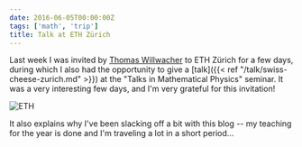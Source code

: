 ```yaml
---
date: 2016-06-05T00:00:00Z
tags: ['math', 'trip']
title: Talk at ETH Zürich
---
```


Last week I was invited by [Thomas Willwacher](http://user.math.uzh.ch/willwacher/) to ETH Zürich for a few days, during which I also had the opportunity to give a [talk]({{< ref "/talk/swiss-cheese-zurich.md" >}}) at the "Talks in Mathematical Physics" seminar. It was a very interesting few days, and I'm very grateful for this invitation!
<!--more-->

<img alt="ETH" src="/img/eth.jpg" class="img-fluid">

It also explains why I've been slacking off a bit with this blog -- my teaching for the year is done and I'm traveling a lot in a short period...
